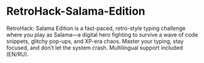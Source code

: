 # RetroHack-Salama-Edition
RetroHack: Salama Edition is a fast-paced, retro-style typing challenge where you play as Salama—a digital hero fighting to survive a wave of code snippets, glitchy pop-ups, and XP-era chaos. Master your typing, stay focused, and don’t let the system crash. Multilingual support included (EN/RU).
